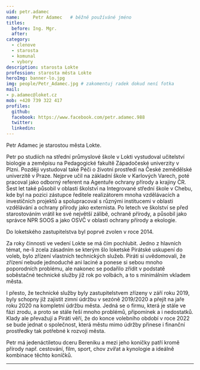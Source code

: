```yaml
---
uid: petr.adamec
name:     Petr Adamec  	# běžně používáné jméno
titles:
  before: Ing. Mgr.
  after:
category:
  - clenove
  - starosta
  - komunal
  - vybory
description: starosta Lokte
profession: starosta města Lokte
heroImg: banner-lo.jpg
img: people/Petr_Adamec.jpg # zakomentuj radek dokud není fotka
mail:
- p.adamec@loket.cz
mob: +420 739 322 417
profiles:
  github:
  facebook: https://www.facebook.com/petr.adamec.988
  twitter:
  linkedin:
---
```


Petr Adamec je starostou města Lokte.  
  
Petr po studiích na střední průmyslové škole v Lokti vystudoval učitelství biologie a zeměpisu na Pedagogické fakultě Západočeské univerzity v Plzni. Později vystudoval také Péči o životní prostředí na České zemědělské univerzitě v Praze. Nejprve učil na základní škole v Karlových Varech, poté pracoval jako odborný referent na Agentuře ochrany přírody a krajiny ČR. Šest let také působil v oblasti školství na Integrované střední škole v Chebu, kde byl na pozici zástupce ředitele realizátorem mnoha vzdělávacích a investičních projektů a spolupracoval s různými institucemi v oblasti vzdělávání a ochrany přírody jako externista. Po letech ve školství se před starostováním vrátil ke své největší zálibě, ochraně přírody, a působil jako správce NPR SOOS a jako OSVČ v oblasti ochrany přírody a ekologie.  
  
Do loketského zastupitelstva byl poprvé zvolen v roce 2014.  
  
Za roky činnosti ve vedení Lokte se má čím pochlubit. Jedno z hlavních témat, ne-li zcela zásadním se kterým šlo loketské Pirátské uskupení do voleb, bylo zřízení vlastních technických služeb. Piráti si uvědomovali, že zřízení nebude jednoduché ani laciné a ponese si sebou mnoho poporodních problému, ale nakonec se podařilo zřídit v podstatě soběstačné technické služby již rok po volbách, a to s minimálním vkladem města.  
  
I přesto, že technické služby byly zastupitelstvem zřízeny v září roku 2019, byly schopny již zajistit zimní údržbu v sezóně 2019/2020 a přejít na jaře roku 2020 na kompletní údržbu města. Jedná se o firmu, která je stále ve fázi zrodu, a proto se stále řeší mnoho problémů, připomínek a i nedostatků. Klady ale převažují a Piráti věří, že do konce volebního období v roce 2022 se bude jednat o společnost, která městu mimo údržby přinese i finanční prostředky tak potřebné k rozvoji města.  
  
Petr má jedenáctiletou dceru Bereniku a mezi jeho koníčky patří kromě přírody např. cestování, film, sport, chov zvířat a kynologie a ideálně kombinace těchto koníčků.

---

